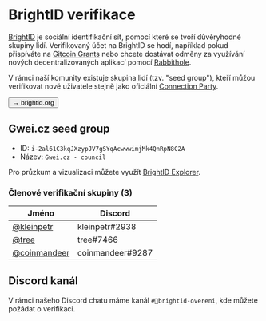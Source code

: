 # BrightID verifikace

[BrightID](https://www.brightid.org/) je sociální identifikační síť, pomocí které se tvoří důvěryhodné skupiny lidí. Verifikovaný účet na BrightID se hodí, například pokud přispíváte na [Gitcoin Grants](https://gitcoin.co/grants/) nebo chcete dostávat odměny za využívání nových decentralizovaných aplikací pomocí [Rabbithole](https://rabbithole.gg/).

V rámci naší komunity existuje skupina lidí (tzv. "seed group"), kteří můžou verifikovat nové uživatele stejně jako oficiální [Connection Party](https://meet.brightid.org/#/).

<a href="https://brightid.org"><button class="button button--primary">→ brightid.org</button></a>

## Gwei.cz seed group

* ID: `i-2al61C3kqJXzypJV7gSYqAcwwwimjMk4QnRpN8C2A`
* Název: `Gwei.cz - council`

Pro průzkum a vizualizaci můžete využít [BrightID Explorer](https://explorer.brightid.org/).

### Členové verifikační skupiny (3)

| Jméno                                               | Discord          |
| --------------------------------------------------- | ---------------- |
| [@kleinpetr](https://forum.gwei.cz/u/kleinpetr)     | kleinpetr#2938   |
| [@tree](https://forum.gwei.cz/u/tree)               | tree#7466        |
| [@coinmandeer](https://forum.gwei.cz/u/coinmandeer) | coinmandeer#9287 |

## Discord kanál

V rámci našeho Discord chatu máme kanál `#🔆brightid-overeni`, kde můžete požádat o verifikaci.
